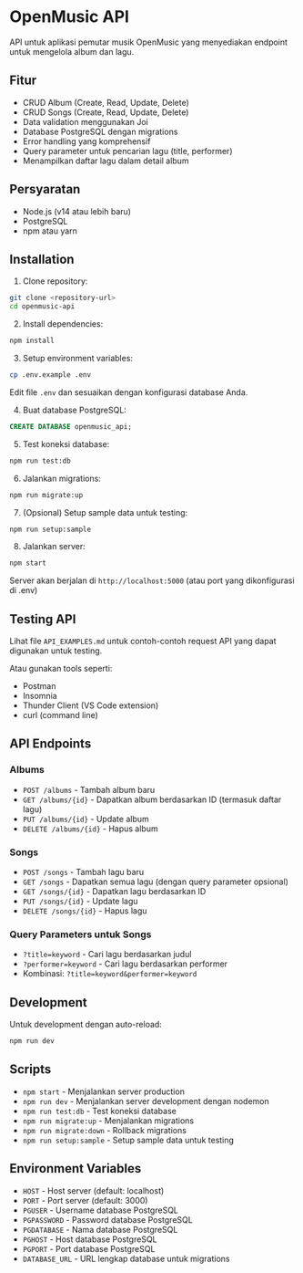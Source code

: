 # OpenMusic API

API untuk aplikasi pemutar musik OpenMusic yang menyediakan endpoint untuk mengelola album dan lagu.

## Fitur

- CRUD Album (Create, Read, Update, Delete)
- CRUD Songs (Create, Read, Update, Delete)
- Data validation menggunakan Joi
- Database PostgreSQL dengan migrations
- Error handling yang komprehensif
- Query parameter untuk pencarian lagu (title, performer)
- Menampilkan daftar lagu dalam detail album

## Persyaratan

- Node.js (v14 atau lebih baru)
- PostgreSQL
- npm atau yarn

## Installation

1. Clone repository:

```bash
git clone <repository-url>
cd openmusic-api
```

2. Install dependencies:

```bash
npm install
```

3. Setup environment variables:

```bash
cp .env.example .env
```

Edit file `.env` dan sesuaikan dengan konfigurasi database Anda.

4. Buat database PostgreSQL:

```sql
CREATE DATABASE openmusic_api;
```

5. Test koneksi database:

```bash
npm run test:db
```

6. Jalankan migrations:

```bash
npm run migrate:up
```

7. (Opsional) Setup sample data untuk testing:

```bash
npm run setup:sample
```

8. Jalankan server:

```bash
npm start
```

Server akan berjalan di `http://localhost:5000` (atau port yang dikonfigurasi di .env)

## Testing API

Lihat file `API_EXAMPLES.md` untuk contoh-contoh request API yang dapat digunakan untuk testing.

Atau gunakan tools seperti:

- Postman
- Insomnia
- Thunder Client (VS Code extension)
- curl (command line)

## API Endpoints

### Albums

- `POST /albums` - Tambah album baru
- `GET /albums/{id}` - Dapatkan album berdasarkan ID (termasuk daftar lagu)
- `PUT /albums/{id}` - Update album
- `DELETE /albums/{id}` - Hapus album

### Songs

- `POST /songs` - Tambah lagu baru
- `GET /songs` - Dapatkan semua lagu (dengan query parameter opsional)
- `GET /songs/{id}` - Dapatkan lagu berdasarkan ID
- `PUT /songs/{id}` - Update lagu
- `DELETE /songs/{id}` - Hapus lagu

### Query Parameters untuk Songs

- `?title=keyword` - Cari lagu berdasarkan judul
- `?performer=keyword` - Cari lagu berdasarkan performer
- Kombinasi: `?title=keyword&performer=keyword`

## Development

Untuk development dengan auto-reload:

```bash
npm run dev
```

## Scripts

- `npm start` - Menjalankan server production
- `npm run dev` - Menjalankan server development dengan nodemon
- `npm run test:db` - Test koneksi database
- `npm run migrate:up` - Menjalankan migrations
- `npm run migrate:down` - Rollback migrations
- `npm run setup:sample` - Setup sample data untuk testing

## Environment Variables

- `HOST` - Host server (default: localhost)
- `PORT` - Port server (default: 3000)
- `PGUSER` - Username database PostgreSQL
- `PGPASSWORD` - Password database PostgreSQL
- `PGDATABASE` - Nama database PostgreSQL
- `PGHOST` - Host database PostgreSQL
- `PGPORT` - Port database PostgreSQL
- `DATABASE_URL` - URL lengkap database untuk migrations
